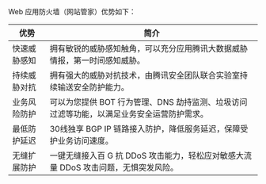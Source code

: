 Web 应用防火墙（网站管家）优势如下：

| 优势 | 简介 | 
|---------|---------|
| 快速威胁感知 | 拥有敏锐的威胁感知触角，可以充分应用腾讯大数据威胁情报，第一时间感知威胁。| 
|持续威胁对抗|拥有强大的威胁对抗技术，由腾讯安全团队联合实验室持续输送安全防护能力。|
|业务风险防护|可以为您提供 BOT 行为管理、DNS 劫持监测、垃圾访问过滤等功能，以满足业务安全运营防护需求。|
|最低防护延迟|30线独享 BGP IP 链路接入防护，降低服务延迟，保障受护业务访问速度。|
|无缝扩展防护|一键无缝接入百 G 抗 DDoS 攻击能力，轻松应对敏感大流量 DDoS 攻击问题，无惧突发风险。|
